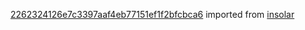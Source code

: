 [2262324126e7c3397aaf4eb77151ef1f2bfcbca6](https://github.com/insolar/insolar/commit/2262324126e7c3397aaf4eb77151ef1f2bfcbca6) imported from [insolar](https://github.com/insolar/insolar)
